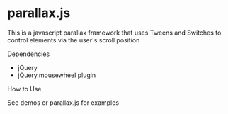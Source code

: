 parallax.js
========

This is a javascript parallax framework that uses Tweens and Switches to control elements via the user's scroll position


Dependencies
 * jQuery
 * jQuery.mousewheel plugin


How to Use

See demos or parallax.js for examples